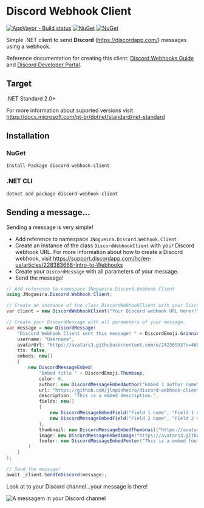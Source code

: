 # Discord Webhook Client
[![AppVayor - Build status](https://ci.appveyor.com/api/projects/status/hqdwvdowbmifop4f?svg=true)](https://ci.appveyor.com/project/jlnpinheiro/discord-webhook-client) [![NuGet](https://img.shields.io/nuget/dt/discord-webhook-client.svg?style=flat-square)](https://www.nuget.org/packages/discord-webhook-client) [![NuGet](https://img.shields.io/nuget/v/discord-webhook-client.svg?style=flat-square)](https://www.nuget.org/packages/discord-webhook-client)

Simple .NET client to send **Discord** (https://discordapp.com/) messages using a webhook.

Reference documentation for creating this client: [Discord Webhooks Guide](https://birdie0.github.io/discord-webhooks-guide/) and [Discord Developer Portal](https://discordapp.com/developers/docs/intro).

## Target
.NET Standard 2.0+

For more information about suported versions visit https://docs.microsoft.com/pt-br/dotnet/standard/net-standard

## Installation

### NuGet
```
Install-Package discord-webhook-client
```
### .NET CLI
```
dotnet add package discord-webhook-client
```

## Sending a message...
Sending a message is very simple!
- Add reference to namespace ```JNogueira.Discord.Webhook.Client```
- Create an instance of the class ```DiscordWebhookClient``` with your Discord webhook URL. For more information about how to create a Discord webhook, visit https://support.discordapp.com/hc/en-us/articles/228383668-Intro-to-Webhooks
- Create your ```DiscordMessage``` with all parameters of your message.
- Send the message!

```csharp
// Add reference to namespace JNogueira.Discord.Webhook.Client
using JNogueira.Discord.Webhook.Client;

// Create an instance of the class DiscordWebhookClient with your Discord webhook URL.
var client = new DiscordWebhookClient("Your Discord webhook URL herer!");

// Create your DiscordMessage with all parameters of your message.
var message = new DiscordMessage(
    "Discord Webhook Client sent this message! " + DiscordEmoji.Grinning,
    username: "Username",
    avatarUrl: "https://avatars3.githubusercontent.com/u/24236993?s=460&v=4",
    tts: false,
    embeds: new[]
    {
        new DiscordMessageEmbed(
            "Embed title " + DiscordEmoji.Thumbsup,
            color: 0,
            author: new DiscordMessageEmbedAuthor("Embed 1 author name"),
            url: "https://github.com/jlnpinheiro/discord-webhook-client/",
            description: "This is a embed description.",
            fields: new[]
            {
                new DiscordMessageEmbedField("Field 1 name", "Field 1 value"),
                new DiscordMessageEmbedField("Field 2 name", "Field 2 value")
            },
            thumbnail: new DiscordMessageEmbedThumbnail("https://avatars3.githubusercontent.com/u/24236993?s=460&v=4"),
            image: new DiscordMessageEmbedImage("https://avatars3.githubusercontent.com/u/24236993?s=460&v=4"),
            footer: new DiscordMessageEmbedFooter("This is a embed footer text", "https://avatars3.githubusercontent.com/u/24236993?s=460&v=4")
        )
    }
);

// Send the message!
await _client.SendToDiscord(message);
```
Look at to your Discord channel...your message is there!

![A messagem in your Discord channel](../assets/screen-shot.png?raw=true)
